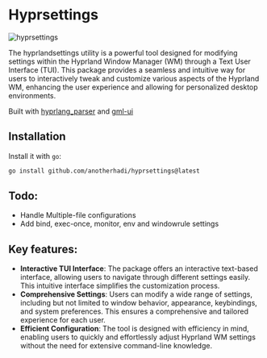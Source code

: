 # Hyprsettings

![hyprsettings](src/hyprsettings.gif)

The hyprlandsettings utility is a powerful tool designed for modifying settings within the Hyprland Window Manager (WM) through a Text User Interface (TUI).
This package provides a seamless and intuitive way for users to interactively tweak and customize various aspects of the Hyprland WM, enhancing the user experience and allowing for personalized desktop environments.

Built with [hyprlang_parser](https://github.com/anotherhadi/hyprlang_parser) and [gml-ui](https://github.com/anotherhadi/gml-ui)

## Installation

Install it with `go`:

```bash
go install github.com/anotherhadi/hyprsettings@latest
```

## Todo:

- Handle Multiple-file configurations
- Add bind, exec-once, monitor, env and windowrule settings

## Key features:

- **Interactive TUI Interface**: The package offers an interactive text-based interface, allowing users to navigate through different settings easily. This intuitive interface simplifies the customization process.
- **Comprehensive Settings**: Users can modify a wide range of settings, including but not limited to window behavior, appearance, keybindings, and system preferences. This ensures a comprehensive and tailored experience for each user.
- **Efficient Configuration**: The tool is designed with efficiency in mind, enabling users to quickly and effortlessly adjust Hyprland WM settings without the need for extensive command-line knowledge.

